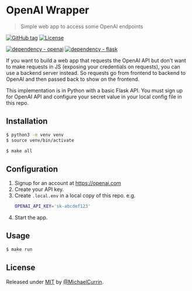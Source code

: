 # OpenAI Wrapper
> Simple web app to access some OpenAI endpoints

[![GitHub tag](https://img.shields.io/github/tag/MichaelCurrin/open-ai-wrapper?include_prereleases=&sort=semver&color=blue)](https://github.com/MichaelCurrin/open-ai-wrapper/releases/)
[![License](https://img.shields.io/badge/License-MIT-blue)](#license)

[![dependency - openai](https://img.shields.io/badge/dependency-openai-blue?logo=openai&logoColor=white)](https://pypi.org/project/openai)
[![dependency - flask](https://img.shields.io/badge/dependency-flask-blue?logo=flask&logoColor=white)](https://pypi.org/project/flask)

If you want to build a web app that requests the OpenAI API but don't want to make requests in JS (exposing your credentials on requests), you can use a backend server instead. So requests go from frontend to backend to OpenAI and then passed back to show on the frontend.

This implementation is in Python with a basic Flask API. You must sign up for OpenAI API and configure your secret value in your local config file in this repo.


## Installation

```sh
$ python3 -m venv venv
$ source venv/bin/activate
```

```sh
$ make all
```

## Configuration

1. Signup for an account at https://openai.com
1. Create your API key.
1. Create `.local.env` in a local copy of this repo. e.g.
    ```sh
    OPENAI_API_KEY='sk-abcdef123'
    ```
1. Start the app.


## Usage

```sh
$ make run
```


## License

Released under [MIT](/LICENSE) by [@MichaelCurrin](https://github.com/MichaelCurrin).
